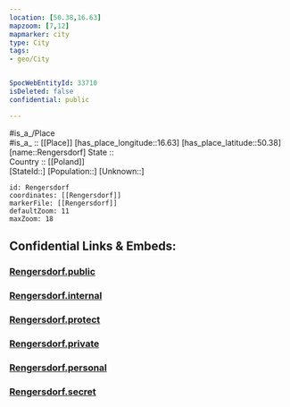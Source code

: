 ```yaml
---
location: [50.38,16.63] 
mapzoom: [7,12] 
mapmarker: city 
type: City
tags:
- geo/City


SpocWebEntityId: 33710
isDeleted: false
confidential: public

---
```

#is_a_/Place  
#is_a_ :: [[Place]] 
[has_place_longitude::16.63] 
[has_place_latitude::50.38] 
[name::Rengersdorf] 
State ::  
Country :: [[Poland]]  
[StateId::] 
[Population::] 
[Unknown::] 


```leaflet
id: Rengersdorf
coordinates: [[Rengersdorf]] 
markerFile: [[Rengersdorf]] 
defaultZoom: 11 
maxZoom: 18
```


## Confidential Links & Embeds: 

### [Rengersdorf.public](/_public/\Earth\Continent\Europe\Europe~East\Poland\Provinces~Poland\Lower_Silesian\CityRengersdorf.public.md) 

### [Rengersdorf.internal](/_internal/\Earth\Continent\Europe\Europe~East\Poland\Provinces~Poland\Lower_Silesian\CityRengersdorf.internal.md) 

### [Rengersdorf.protect](/_protect/\Earth\Continent\Europe\Europe~East\Poland\Provinces~Poland\Lower_Silesian\CityRengersdorf.protect.md) 

### [Rengersdorf.private](/_private/\Earth\Continent\Europe\Europe~East\Poland\Provinces~Poland\Lower_Silesian\CityRengersdorf.private.md) 

### [Rengersdorf.personal](/_personal/\Earth\Continent\Europe\Europe~East\Poland\Provinces~Poland\Lower_Silesian\CityRengersdorf.personal.md) 

### [Rengersdorf.secret](/_secret/\Earth\Continent\Europe\Europe~East\Poland\Provinces~Poland\Lower_Silesian\CityRengersdorf.secret.md)

